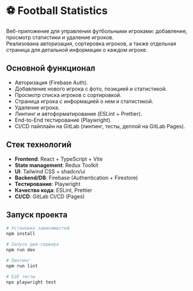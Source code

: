 # ⚽ Football Statistics

Веб-приложение для управления футбольными игроками: добавление, просмотр статистики и удаление игроков.  
Реализована авторизация, сортировка игроков, а также отдельная страница для детальной информации о каждом игроке.

## Основной функционал
- Авторизация (Firebase Auth).
- Добавление нового игрока с фото, позицией и статистикой.
- Просмотр списка игроков с сортировкой.
- Страница игрока с информацией о нем и статистикой.
-  Удаление игрока.
- Линтинг и автоформатирование (ESLint + Prettier).
- End-to-End тестирование (Playwright).
- CI/CD пайплайн на GitLab (линтинг, тесты, деплой на GitLab Pages).

## Стек технологий
- **Frontend**: React + TypeScript + Vite
- **State management**: Redux Toolkit
- **UI**: Tailwind CSS + shadcn/ui
- **Backend/DB**: Firebase (Authentication + Firestore)
- **Тестирование**: Playwright
- **Качество кода**: ESLint, Prettier
- **CI/CD**: GitLab CI/CD (Pages)


## Запуск проекта
```bash
# Установка зависимостей
npm install

# Запуск дев-сервера
npm run dev

# Линтинг
npm run lint

# E2E тесты
npx playwright test


